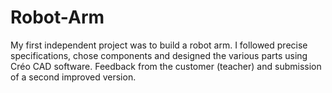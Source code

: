 # Robot-Arm
My first independent project was to build a robot arm. I followed precise specifications, chose components and designed the various parts using Créo CAD software. Feedback from the customer (teacher) and submission of a second improved version.
